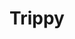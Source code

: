 ---
title: "Trippy"
layout: full-mixed-external
thumbnails:
  - url: "https://do9h9xpl264c0.cloudfront.net/objects/db4ece57af4df44d08c9ae104833e83697effb739ff9b692c91b1e832cb4a803"
  - url: "https://do9h9xpl264c0.cloudfront.net/objects/a1ecf383ca4bc6d42accb7c06c2ce578c1649cf401173d49903ae3bdf7eefe62"

media:
  - url: "https://do9h9xpl264c0.cloudfront.net/objects/db4ece57af4df44d08c9ae104833e83697effb739ff9b692c91b1e832cb4a803"
  - url: "https://do9h9xpl264c0.cloudfront.net/objects/a1ecf383ca4bc6d42accb7c06c2ce578c1649cf401173d49903ae3bdf7eefe62"
  - url: "https://do9h9xpl264c0.cloudfront.net/objects/7d409b25563ff383ab5dd5d54f61ce148c2f9db120b022892a8e68ad54128afc?.webm"
---